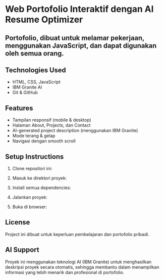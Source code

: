 # Web Portofolio Interaktif dengan AI Resume Optimizer

## Portofolio, dibuat untuk melamar pekerjaan, menggunakan JavaScript, dan dapat digunakan oleh semua orang.

## Technologies Used
- HTML, CSS, JavaScript
- IBM Granite AI
- Git & GitHub

## Features
- Tampilan responsif (mobile & desktop)
- Halaman About, Projects, dan Contact
- AI-generated project description (menggunakan IBM Granite)
- Mode terang & gelap
- Navigasi dengan smooth scroll

## Setup Instructions

1. Clone repositori ini:

2. Masuk ke direktori proyek:

3. Install semua dependencies:

4. Jalankan proyek:

5. Buka di browser:

## License
Project ini dibuat untuk keperluan pembelajaran dan portofolio pribadi.

## AI Support
Proyek ini menggunakan teknologi AI (IBM Granite) untuk menghasilkan deskripsi proyek secara otomatis, sehingga membantu dalam menampilkan informasi yang lebih menarik dan profesional di portofolio.
